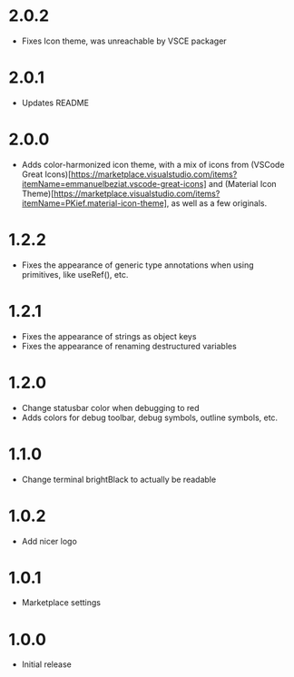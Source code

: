 # 2.0.2

-   Fixes Icon theme, was unreachable by VSCE packager

# 2.0.1

-   Updates README

# 2.0.0

-   Adds color-harmonized icon theme, with a mix of icons from (VSCode Great Icons)[https://marketplace.visualstudio.com/items?itemName=emmanuelbeziat.vscode-great-icons] and (Material Icon Theme)[https://marketplace.visualstudio.com/items?itemName=PKief.material-icon-theme], as well as a few originals.

# 1.2.2

-   Fixes the appearance of generic type annotations when using primitives, like useRef<string>(), etc.

# 1.2.1

-   Fixes the appearance of strings as object keys
-   Fixes the appearance of renaming destructured variables

# 1.2.0

-   Change statusbar color when debugging to red
-   Adds colors for debug toolbar, debug symbols, outline symbols, etc.

# 1.1.0

-   Change terminal brightBlack to actually be readable

# 1.0.2

-   Add nicer logo

# 1.0.1

-   Marketplace settings

# 1.0.0

-   Initial release
